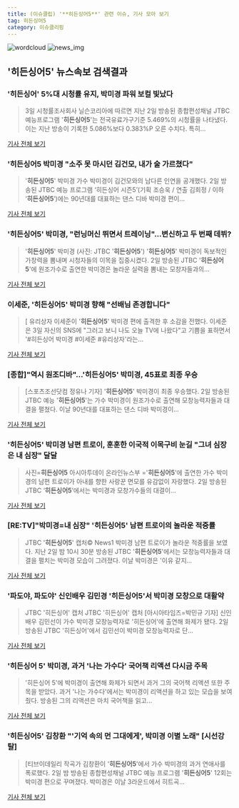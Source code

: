 ```yaml
---
title: (이슈클립) '**히든싱어5**' 관련 이슈, 기사 모아 보기
tag: 히든싱어5
category: 이슈클리핑
---
```

![wordcloud](https://s3.ap-northeast-2.amazonaws.com/lyrics101-wordcloud/2018-09-03-1535928327.png)
![news_img](https://user-images.githubusercontent.com/42597476/44507050-1206f400-a6e4-11e8-8d98-7ffbfebb353f.png)
## **'**히든싱어5**'** 뉴스속보 검색결과
### '히든싱어' 5%대 시청률 유지, 박미경 파워 보컬 빛났다

>3일 시청률조사회사 닐슨코리아에 따르면 지난 2일 방송된 종합편성채널 JTBC 예능프로그램 '**히든싱어5**'는 전국유료가구기준 5.469%의 시청률을 나타냈다. 이는 지난 방송이 기록한 5.086%보다 0.383%P 오른 수치다. 특히...

<a href="http://tvdaily.asiae.co.kr/read.php3?aid=15359269491391206010" target="_blank">기사 전체 보기</a>

### '**히든싱어5** 박미경 "소주 못 마시던 김건모, 내가 술 가르쳤다"

>'**히든싱어5**' 박미경 가수 박미경이 김건모와의 남다른 인연을 공개했다. 2일 방송된 JTBC 예능 프로그램 ‘히든싱어 시즌5’(기획 조승욱 / 연출 김희정 / 이하 ‘**히든싱어5**’)에는 90년대를 대표하는 댄스 디바 박미경 편이...

<a href="http://news.hankyung.com/article/201809032973H" target="_blank">기사 전체 보기</a>

### '**히든싱어5**' 박미경, "런닝머신 뛰면서 트레이닝"…변신하고 두 번째 데뷔?

>'**히든싱어5**' 박미경 (사진: JTBC '**히든싱어5**') '**히든싱어5**' 박미경이 독보적인 가창력을 뽐내며 시청자들의 이목을 집중시켰다. 2일 방송된 JTBC '**히든싱어5**'에 원조가수로 출연한 박미경은 놀라운 실력을 뽐내는 모창자들과의...

<a href="http://www.gwangnam.co.kr/read.php3?aid=1535907828302977159" target="_blank">기사 전체 보기</a>

### 이세준, '**히든싱어5**' 박미경 향해 "선배님 존경합니다"

>[ 유리상자 이세준이 '**히든싱어5**' 박미경 편에 출격한 후 소감을 전했다. 이세준은 3일 자신의 SNS에 "그러고 보니 나도 오늘 TV에 나왔다"고 기쁨을 표하면서 '#히든싱어 박미경 #이세준 #유리상자'라는...

<a href="http://isplus.live.joins.com/news/article/aid.asp?aid=22527708" target="_blank">기사 전체 보기</a>

### [종합]"역시 원조디바"…'**히든싱어5**' 박미경, 45표로 최종 우승

>[스포츠조선닷컴 정유나 기자] '**히든싱어5**' 박미경이 최종 우승했다. 2일 방송된 JTBC 예능 '**히든싱어5**'는 가수 박미경이 원조가수로 출연해 모창능력자들과 대결을 펼쳤다. 이날 90년대를 대표하는 댄스 디바 박미경이...

<a href="http://sports.chosun.com/news/ntype.htm?id=201809040100015430001081&servicedate=20180903" target="_blank">기사 전체 보기</a>

### '**히든싱어5**' 박미경 남편 트로이, 훈훈한 이국적 이목구비 눈길 "그녀 심장은 내 심장" 달달

>사진=**히든싱어5** 아시아투데이 온라인뉴스부 ='**히든싱어5**'에 출연한 가수 박미경의 남편 트로이가 아내를 향한 사랑꾼 면모를 유감없이 자랑했다. 2일 방송된 JTBC ‘**히든싱어5**’에서는 박미경과 모창가수들의 대결이...

<a href="http://www.asiatoday.co.kr/view.php?key=20180903000725388" target="_blank">기사 전체 보기</a>

### [RE:TV]"박미경=내 심장" '**히든싱어5**' 남편 트로이의 놀라운 적중률

>JTBC '**히든싱어5**' 캡처© News1 박미경 남편 트로이가 놀라운 적중률을 보였다. 지난 2일 밤 10시 30분 방송된 JTBC '**히든싱어5**'에서는 모창능력자들과 대결을 펼치는 박미경 모습이 그려졌다. 이날 박미경은 '이유 같지...

<a href="http://news1.kr/articles/?3415294" target="_blank">기사 전체 보기</a>

### '파도야, 파도야' 신인배우 김민경 '**히든싱어5**'서 박미경 모창으로 대활약

>JTBC '히든싱어' 캡처 JTBC '히든싱어' 캡처 [아시아타임즈=박민규 기자] 신인배우 김민선이 가수 박미경 모창능력자로 '히든싱어'에 출연해 화제가 됐다. 2일 방송된 JTBC '히든싱어'에서 김민선이 박미경 모창능력자로 단...

<a href="http://www.asiatime.co.kr/news/articleView.html?idxno=197236" target="_blank">기사 전체 보기</a>

### '히든싱어 5' 박미경, 과거 '나는 가수다' 국어책 리액션 다시금 주목

>'히든싱어 5'에 박미경이 출연해 화제가 되면서 과거 그의 국어책 리액션 또한 주목을 받았다. 과거 '나는 가수다'에서는 박미경이 리액션을 하고 있는 모습을 보여줬다. 방송된 그의 리액션은 마치 국어책을 읽고...

<a href="http://www.topstarnews.net/news/articleView.html?idxno=475404" target="_blank">기사 전체 보기</a>

### '**히든싱어5**' 김창환 "'기억 속의 먼 그대에게', 박미경 이별 노래" [시선강탈]

>[티브이데일리 작곡가 김창환이 '**히든싱어5**'에서 가수 박미경의 과거 연애사를 폭로했다. 2일 밤 방송된 종합편성채널 JTBC 예능 프로그램 '**히든싱어5**' 12회는 박미경 편으로 꾸며졌다. 박미경은 이날 3라운드에서 히트곡...

<a href="http://tvdaily.asiae.co.kr/read.php3?aid=15359241001391198010" target="_blank">기사 전체 보기</a>


